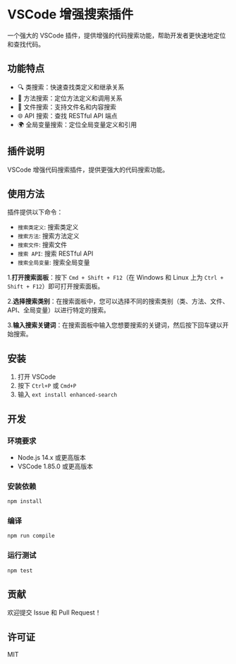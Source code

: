 # VSCode 增强搜索插件

一个强大的 VSCode 插件，提供增强的代码搜索功能，帮助开发者更快速地定位和查找代码。

## 功能特点

- 🔍 类搜索：快速查找类定义和继承关系
- 🔧 方法搜索：定位方法定义和调用关系
- 📁 文件搜索：支持文件名和内容搜索
- 🌐 API 搜索：查找 RESTful API 端点
- 🌍 全局变量搜索：定位全局变量定义和引用

## 插件说明

VSCode 增强代码搜索插件，提供更强大的代码搜索功能。

## 使用方法

插件提供以下命令：

- `搜索类定义`: 搜索类定义
- `搜索方法`: 搜索方法定义
- `搜索文件`: 搜索文件
- `搜索 API`: 搜索 RESTful API
- `搜索全局变量`: 搜索全局变量

1.**打开搜索面板**：按下 `Cmd + Shift + F12`（在 Windows 和 Linux 上为 `Ctrl + Shift + F12`）即可打开搜索面板。

2.**选择搜索类别**：在搜索面板中，您可以选择不同的搜索类别（类、方法、文件、API、全局变量）以进行特定的搜索。

3.**输入搜索关键词**：在搜索面板中输入您想要搜索的关键词，然后按下回车键以开始搜索。

## 安装

1. 打开 VSCode
2. 按下 `Ctrl+P` 或 `Cmd+P`
3. 输入 `ext install enhanced-search`

## 开发

### 环境要求

- Node.js 14.x 或更高版本
- VSCode 1.85.0 或更高版本

### 安装依赖

```bash
npm install
```

### 编译

```bash
npm run compile
```

### 运行测试

```bash
npm test
```

## 贡献

欢迎提交 Issue 和 Pull Request！

## 许可证

MIT
